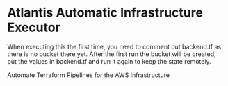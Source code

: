# Atlantis Automatic Infrastructure Executor


When executing this the first time, you need to comment out backend.tf as there is no bucket there yet. After the first run the bucket will be created, put the values
in backend.tf and run it again to keep the state remotely.


Automate Terraform Pipelines for the AWS Infrastructure